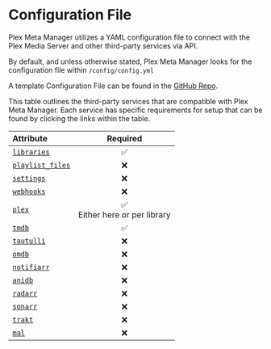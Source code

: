 # Configuration File

Plex Meta Manager utilizes a YAML configuration file to connect with the Plex Media Server and other third-party services via API.

By default, and unless otherwise stated, Plex Meta Manager looks for the configuration file within `/config/config.yml`

A template Configuration File can be found in the [GitHub Repo](https://github.com/meisnate12/Plex-Meta-Manager/blob/master/config/config.yml.template). 

This table outlines the third-party services that are compatible with Plex Meta Manager. Each service has specific requirements for setup that can be found by clicking the links within the table.

| Attribute                    |                Required                 |
|:-----------------------------|:---------------------------------------:|
| [`libraries`](libraries)     |                 &#9989;                 |
| [`playlist_files`](playlist) |                &#10060;                 |
| [`settings`](settings)       |                &#10060;                 |
| [`webhooks`](webhooks)       |                &#10060;                 |
| [`plex`](plex)               | &#9989; <br/>Either here or per library |
| [`tmdb`](tmdb)               |                 &#9989;                 |
| [`tautulli`](tautulli)       |                &#10060;                 |
| [`omdb`](omdb)               |                &#10060;                 |
| [`notifiarr`](notifiarr)     |                &#10060;                 |
| [`anidb`](anidb)             |                &#10060;                 |
| [`radarr`](radarr)           |                &#10060;                 |
| [`sonarr`](sonarr)           |                &#10060;                 |
| [`trakt`](trakt)             |                &#10060;                 |
| [`mal`](myanimelist)         |                &#10060;                 |